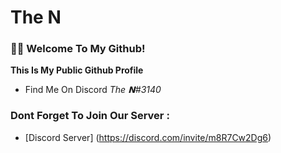 The N
================

### 👋🏻 Welcome To My Github!
  **This Is My Public Github Profile**
  - Find Me On Discord _The 𝗡#3140_
### Dont Forget To Join Our Server :
  - [Discord Server] (https://discord.com/invite/m8R7Cw2Dg6)
<!--
**then77/then77** is a ✨ _special_ ✨ repository because its `README.md` (this file) appears on your GitHub profile.

Here are some ideas to get you started:

- 🔭 I’m currently working on ...
- 🌱 I’m currently learning ...
- 👯 I’m looking to collaborate on ...
- 🤔 I’m looking for help with ...
- 💬 Ask me about ...
- 📫 How to reach me: ...
- 😄 Pronouns: ...
- ⚡ Fun fact: ...
-->
